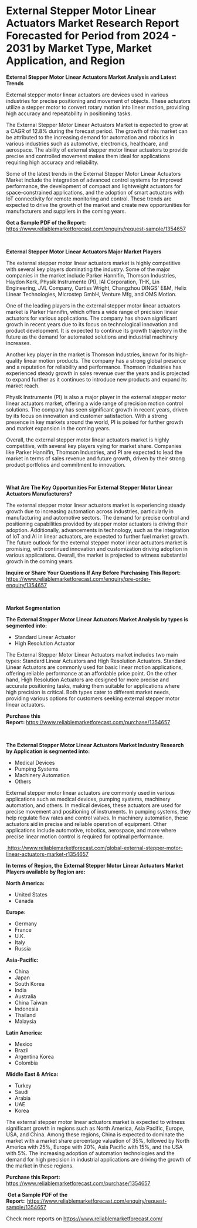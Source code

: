 <p><h1>External Stepper Motor Linear Actuators Market Research Report Forecasted for Period from 2024 -  2031 by Market Type, Market Application, and Region</h1></p><p><strong>External Stepper Motor Linear Actuators Market Analysis and Latest Trends</strong></p>
<p><p>External stepper motor linear actuators are devices used in various industries for precise positioning and movement of objects. These actuators utilize a stepper motor to convert rotary motion into linear motion, providing high accuracy and repeatability in positioning tasks.</p><p>The External Stepper Motor Linear Actuators Market is expected to grow at a CAGR of 12.8% during the forecast period. The growth of this market can be attributed to the increasing demand for automation and robotics in various industries such as automotive, electronics, healthcare, and aerospace. The ability of external stepper motor linear actuators to provide precise and controlled movement makes them ideal for applications requiring high accuracy and reliability.</p><p>Some of the latest trends in the External Stepper Motor Linear Actuators Market include the integration of advanced control systems for improved performance, the development of compact and lightweight actuators for space-constrained applications, and the adoption of smart actuators with IoT connectivity for remote monitoring and control. These trends are expected to drive the growth of the market and create new opportunities for manufacturers and suppliers in the coming years.</p></p>
<p><strong>Get a Sample PDF of the Report:&nbsp;</strong> <a href="https://www.reliablemarketforecast.com/enquiry/request-sample/1354657">https://www.reliablemarketforecast.com/enquiry/request-sample/1354657</a></p>
<p>&nbsp;</p>
<p><strong>External Stepper Motor Linear Actuators Major Market Players</strong></p>
<p><p>The external stepper motor linear actuators market is highly competitive with several key players dominating the industry. Some of the major companies in the market include Parker Hannifin, Thomson Industries, Haydon Kerk, Physik Instrumente (PI), IAI Corporation, THK, Lin Engineering, JVL Company, Curtiss Wright, Changzhou DINGS' E&M, Helix Linear Technologies, Microstep GmbH, Venture Mfg, and OMS Motion.</p><p>One of the leading players in the external stepper motor linear actuators market is Parker Hannifin, which offers a wide range of precision linear actuators for various applications. The company has shown significant growth in recent years due to its focus on technological innovation and product development. It is expected to continue its growth trajectory in the future as the demand for automated solutions and industrial machinery increases.</p><p>Another key player in the market is Thomson Industries, known for its high-quality linear motion products. The company has a strong global presence and a reputation for reliability and performance. Thomson Industries has experienced steady growth in sales revenue over the years and is projected to expand further as it continues to introduce new products and expand its market reach.</p><p>Physik Instrumente (PI) is also a major player in the external stepper motor linear actuators market, offering a wide range of precision motion control solutions. The company has seen significant growth in recent years, driven by its focus on innovation and customer satisfaction. With a strong presence in key markets around the world, PI is poised for further growth and market expansion in the coming years.</p><p>Overall, the external stepper motor linear actuators market is highly competitive, with several key players vying for market share. Companies like Parker Hannifin, Thomson Industries, and PI are expected to lead the market in terms of sales revenue and future growth, driven by their strong product portfolios and commitment to innovation.</p></p>
<p>&nbsp;</p>
<p><strong>What Are The Key Opportunities For External Stepper Motor Linear Actuators Manufacturers?</strong></p>
<p><p>The external stepper motor linear actuators market is experiencing steady growth due to increasing automation across industries, particularly in manufacturing and automotive sectors. The demand for precise control and positioning capabilities provided by stepper motor actuators is driving their adoption. Additionally, advancements in technology, such as the integration of IoT and AI in linear actuators, are expected to further fuel market growth. The future outlook for the external stepper motor linear actuators market is promising, with continued innovation and customization driving adoption in various applications. Overall, the market is projected to witness substantial growth in the coming years.</p></p>
<p><strong>Inquire or Share Your Questions If Any Before Purchasing This Report:</strong> <a href="https://www.reliablemarketforecast.com/enquiry/pre-order-enquiry/1354657">https://www.reliablemarketforecast.com/enquiry/pre-order-enquiry/1354657</a></p>
<p>&nbsp;</p>
<p><strong>Market Segmentation</strong></p>
<p><strong>The External Stepper Motor Linear Actuators Market Analysis by types is segmented into:</strong></p>
<p><ul><li>Standard Linear Actuator</li><li>High Resolution Actuator</li></ul></p>
<p><p>The External Stepper Motor Linear Actuators market includes two main types: Standard Linear Actuators and High Resolution Actuators. Standard Linear Actuators are commonly used for basic linear motion applications, offering reliable performance at an affordable price point. On the other hand, High Resolution Actuators are designed for more precise and accurate positioning tasks, making them suitable for applications where high precision is critical. Both types cater to different market needs, providing various options for customers seeking external stepper motor linear actuators.</p></p>
<p><strong>Purchase this Report:&nbsp;</strong><a href="https://www.reliablemarketforecast.com/purchase/1354657">https://www.reliablemarketforecast.com/purchase/1354657</a></p>
<p>&nbsp;</p>
<p><strong>The External Stepper Motor Linear Actuators Market Industry Research by Application is segmented into:</strong></p>
<p><ul><li>Medical Devices</li><li>Pumping Systems</li><li>Machinery Automation</li><li>Others</li></ul></p>
<p><p>External stepper motor linear actuators are commonly used in various applications such as medical devices, pumping systems, machinery automation, and others. In medical devices, these actuators are used for precise movement and positioning of instruments. In pumping systems, they help regulate flow rates and control valves. In machinery automation, these actuators aid in precise and reliable operation of equipment. Other applications include automotive, robotics, aerospace, and more where precise linear motion control is required for optimal performance.</p></p>
<p><a href="https://www.reliablemarketforecast.com/global-external-stepper-motor-linear-actuators-market-r1354657">&nbsp;https://www.reliablemarketforecast.com/global-external-stepper-motor-linear-actuators-market-r1354657</a></p>
<p><strong>In terms of Region, the External Stepper Motor Linear Actuators Market Players available by Region are:</strong></p>
<p>
    <p> <strong> North America: </strong>
        <ul>
            <li>United States</li>
            <li>Canada</li>
        </ul>
        </p> 
    <p> <strong> Europe: </strong>
        <ul>
            <li>Germany</li>
            <li>France</li>
            <li>U.K.</li>
            <li>Italy</li>
            <li>Russia</li>
        </ul>
        </p> 
    <p> <strong> Asia-Pacific: </strong>
        <ul>
            <li>China</li>
            <li>Japan</li>
            <li>South Korea</li>
            <li>India</li>
            <li>Australia</li>
            <li>China Taiwan</li>
            <li>Indonesia</li>
            <li>Thailand</li>
            <li>Malaysia</li>
        </ul>
        </p> 
    <p> <strong> Latin America: </strong>
        <ul>
            <li>Mexico</li>
            <li>Brazil</li>
            <li>Argentina Korea</li>
            <li>Colombia</li>
        </ul>
        </p> 
    <p> <strong> Middle East & Africa: </strong>
        <ul>
            <li>Turkey</li>
            <li>Saudi</li>
            <li>Arabia</li>
            <li>UAE</li>
            <li>Korea</li>
        </ul>
    </p>
    </p>
<p><p>The external stepper motor linear actuators market is expected to witness significant growth in regions such as North America, Asia Pacific, Europe, USA, and China. Among these regions, China is expected to dominate the market with a market share percentage valuation of 35%, followed by North America with 25%, Europe with 20%, Asia Pacific with 15%, and the USA with 5%. The increasing adoption of automation technologies and the demand for high precision in industrial applications are driving the growth of the market in these regions.</p></p>
<p><strong>Purchase this Report: </strong><a href="https://www.reliablemarketforecast.com/purchase/1354657">https://www.reliablemarketforecast.com/purchase/1354657</a></p>
<p>&nbsp;<strong>Get a Sample PDF of the Report:&nbsp;&nbsp;</strong><a href="https://www.reliablemarketforecast.com/enquiry/request-sample/1354657">https://www.reliablemarketforecast.com/enquiry/request-sample/1354657</a></p>
<p><strong></strong></p>
<p>Check more reports on <a href="https://www.reliablemarketforecast.com/">https://www.reliablemarketforecast.com/</a></p>